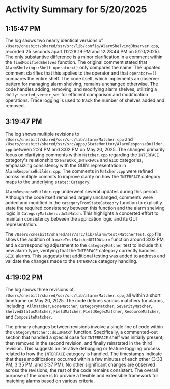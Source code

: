 # Activity Summary for 5/20/2025

## 1:15:47 PM
The log shows two nearly identical versions of `/Users/cnesbitt/shared/ssr/src/lib/config/AlarmShelvingObserver.cpp`,  recorded 25 seconds apart (12:28:19 PM and 12:28:44 PM on 5/20/2025).  The only substantive difference is a minor clarification in a comment within the `findModifiedShelves` function. The original comment stated that `AlarmShelving::Shelf operator<()` only compares the name. The updated comment clarifies that this applies to the operator and that `operator==()` compares the entire shelf. The code itself, which implements an observer pattern for managing alarm shelving, remains unchanged otherwise.  The code handles adding, removing, and modifying alarm shelves, utilizing a `dolly::sorted_vector_set` for efficient comparison and modification operations.  Trace logging is used to track the number of shelves added and removed.


## 3:19:47 PM
The log shows multiple revisions to `/Users/cnesbitt/shared/ssr/src/lib/alarm/Matcher.cpp` and `/Users/cnesbitt/shared/ssr/src/apps/StateMonitor/AlarmResponseBuilder.cpp` between 2:24 PM and 3:02 PM on May 20, 2025.  The changes primarily focus on clarifying comments within `Matcher.cpp` regarding the `INTERFACE` category's relationship to  `NETWORK_INTERFACE` and `GIID` categories, emphasizing consistency with the GUI's representation in `AlarmResponseBuilder.cpp`.  The comments in `Matcher.cpp` were refined across multiple commits to improve clarity on how the `INTERFACE` category maps to the underlying `state::Category`.

`AlarmResponseBuilder.cpp`  underwent several updates during this period. Although the code itself remained largely unchanged, comments were added and modified in the `categoryFromStateCategory` function to explicitly state the required consistency between this function and the alarm shelving logic in `CategoryMatcher::doIsMatch`.  This highlights a concerted effort to maintain consistency between the application logic and its GUI representation.

The `/Users/cnesbitt/shared/ssr/src/lib/alarm/test/MatcherTest.cpp` file shows the addition of a `makeTestMatchedGIIDAlarm` function around 3:02 PM,  and a corresponding adjustment to the `categoryMatcher` test to include this new alarm type, verifying that the `INTERFACE` category correctly handles `GIID` alarms.  This suggests that additional testing was added to address and validate the changes made to the `INTERFACE` category handling.


## 4:19:02 PM
The log shows three revisions of `/Users/cnesbitt/shared/ssr/src/lib/alarm/Matcher.cpp`, all within a short timeframe on May 20, 2025.  The code defines various matchers for alarms, including: `AllMatcher`, `NoneMatcher`, `CategoryMatcher`, `SeverityMatcher`, `ShelvedStatusMatcher`, `FieldMatcher`, `FieldRegexMatcher`, `ResourceMatcher`, and `CompositeMatcher`.

The primary changes between revisions involve a single line of code within the `CategoryMatcher::doIsMatch` function.  Specifically, a commented-out section that handled a special case for `INTERFACE` shelf was initially present, then removed in the second revision, and finally reinstated in the third revision.  This suggests an iterative debugging or feature toggling process related to how the `INTERFACE` category is handled.  The timestamps indicate that these modifications occurred within a few minutes of each other (3:33 PM, 3:35 PM, and 3:37 PM).  No other significant changes are observed across the revisions; the rest of the code remains consistent.  The overall purpose of the code is to provide a flexible and extensible framework for matching alarms based on various criteria.
